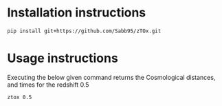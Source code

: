# Installation instructions

```
pip install git+https://github.com/Sabb95/zTOx.git
```

# Usage instructions

Executing the below given command returns the Cosmological distances, and times for the redshift 0.5
```
ztox 0.5
```